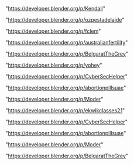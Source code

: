 "https://developer.blender.org/p/Kendall"

"https://developer.blender.org/p/ozpestadelaide"

"https://developer.blender.org/p/fclem"

"https://developer.blender.org/p/australianfertility"

"https://developer.blender.org/p/BelgaratTheGrey"

"https://developer.blender.org/p/yohey"

"https://developer.blender.org/p/CyberSecHelper"

"https://developer.blender.org/p/abortionpillsuae"

"https://developer.blender.org/p/Moder"

"https://developer.blender.org/p/ekwikclasses21"

 
"https://developer.blender.org/p/CyberSecHelper"


"https://developer.blender.org/p/abortionpillsuae"


"https://developer.blender.org/p/Moder"


"https://developer.blender.org/p/BelgaratTheGrey"


 
